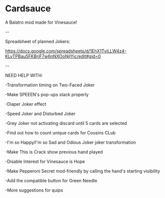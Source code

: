 # Cardsauce
A Balatro mod made for Vinesauce!

--

Spreadsheet of planned Jokers:

https://docs.google.com/spreadsheets/d/1EhX1TviLLW4z4-KLvTPBau5FKBrjF7w6nNXOoNjIYjc/edit#gid=0

--

NEED HELP WITH:

-Transformation timing on Two-Faced Joker

-Make SPEEEN's pop-ups stack properly

-Diaper Joker effect

-Speed Joker and Disturbed Joker

-Grey Joker not activating discard until 5 cards are selected

-Find out how to count unique cards for Cousins CLub

-I'm so Happy/I'm so Sad and Odious Joker joker transformation

-Make This is Crack show previous hand played

-Disable Interest for Vinesauce is Hope

-Make Pepperoni Secret mod-friendly by calling the hand's starting visibility

-Add the compatible button for Green Needle

-More suggestions for quips
